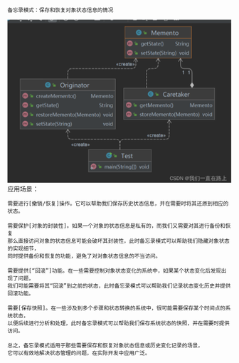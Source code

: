     备忘录模式：保存和恢复对象状态信息的情况
![img.png](img.png)
    应用场景：

    需要进行[撤销/恢复]操作。它可以帮助我们保存历史状态信息，并在需要时将其还原到相应的状态。

    需要保护[对象的封装性]。如果一个对象的状态信息是私有的，而我们又需要对其进行备份和恢复
    那么直接访问对象的状态信息可能会破坏其封装性，此时备忘录模式可以帮助我们隐藏对象状态的实现细节，
    同时提供备份和恢复的功能，避免了对对象状态信息的不当访问。

    需要提供[“回滚”]功能。在一些需要控制对象状态变化的系统中，如果某个状态变化后发现出现了问题，
    我们可能需要将其“回滚”到之前的状态，此时备忘录模式可以帮助我们记录状态变化历史并提供回滚功能。

    需要[保存快照]。在一些涉及到多个步骤和状态转换的系统中，很可能需要保存某个时间点的系统状态，
    以便后续进行分析和处理，此时备忘录模式可以帮助我们保存系统状态的快照，并在需要时提供访问。

    总之，备忘录模式适用于那些需要保存和恢复对象状态信息或历史变化记录的场景，
    它可以有效地解决状态管理的问题，在实际开发中应用广泛。
